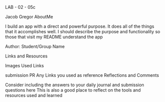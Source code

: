 LAB - 02 - 05c

Jacob Gregor AboutMe

I build an app with a direct and powerful purpose. It does all of the things that it accomplishes well. I should describe the purpose and functionality so those that visit my README understand the app

Author: Student/Group Name

Links and Resources

Images Used Links


submission PR
Any Links you used as reference
Reflections and Comments

Consider including the answers to your daily journal and submission questions here
This is also a good place to reflect on the tools and resources used and learned